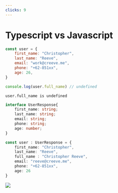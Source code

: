```yaml
---
clicks: 9
---
```


# Typescript vs Javascript

<div class="grid grid-cols-2 gap-8">


<div v-click="1">

```js {all|all|9|9} 
const user = {
	first_name: "Christopher",
	last_name: "Reeve",
	email: "work@creeve.me",
	phone: "+62-851xx",
	age: 26,
}

console.log(user.full_name) // undefined
```

<arrow v-click="3" x1="180" y1="350" x2="200" y2="280" color="#564" width="2" arrowSize="3" />

<div class="mt-18" v-click="3">

`user.full_name is undefined`

</div>

</div>

<div v-click="4">

```ts {all|1-7|9-16|12} 
interface UserResponse{
	first_name: string;
	last_name: string;
	email: string;
	phone: string;
	age: number;
}

const user : UserResponse = {
	first_name: "Christopher",
	last_name: "Reeve",
	full_name : "Christopher Reeve",
	email: "reeve@creeve.me",
	phone: "+62-851xx",
	age: 26
}
```


<arrow v-click="9" x1="600" y1="450" x2="600" y2="330" color="#564" width="2" arrowSize="3" />

<img v-click="9"  src="/images/typescript/code-error.png" class="mt-12"/>
</div>

</div>



